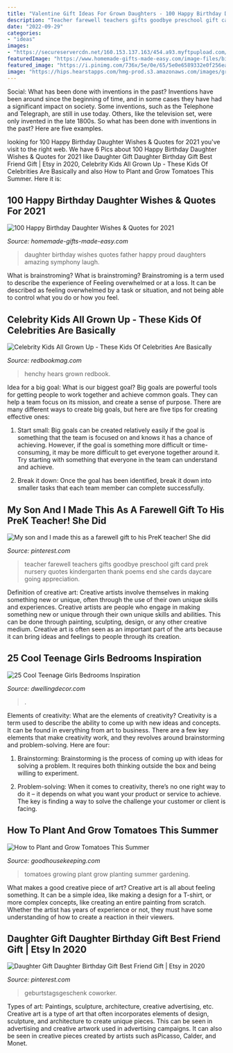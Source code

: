 ```yaml
---
title: "Valentine Gift Ideas For Grown Daughters - 100 Happy Birthday Daughter Wishes &amp; Quotes For 2021"
description: "Teacher farewell teachers gifts goodbye preschool gift card prek nursery quotes kindergarten thank poems end she cards daycare going appreciation"
date: "2022-09-29"
categories:
- "ideas"
images:
- "https://secureservercdn.net/160.153.137.163/454.a93.myftpupload.com/wp-content/uploads/2015/11/tips-cool-teenage-girl-bedrooms.jpg"
featuredImage: "https://www.homemade-gifts-made-easy.com/image-files/birthday-wishes-for-daughter-laugh-symphony-father-600x900.jpg"
featured_image: "https://i.pinimg.com/736x/5e/0e/65/5e0e6589332e0f256ea4fe9792fe1a3b--teacher-name-the-teacher.jpg?b=t"
image: "https://hips.hearstapps.com/hmg-prod.s3.amazonaws.com/images/growing-tomatoes-1521837077.jpg?crop=1.00xw:1.00xh;0,0&amp;resize=1200:*"
---
```



Social: What has been done with inventions in the past?
Inventions have been around since the beginning of time, and in some cases they have had a significant impact on society. Some inventions, such as the Telephone and Telegraph, are still in use today. Others, like the television set, were only invented in the late 1800s. So what has been done with inventions in the past? Here are five examples.

	

		
looking for 100 Happy Birthday Daughter Wishes &amp; Quotes for 2021 you've visit to the right web. We have 6 Pics about 100 Happy Birthday Daughter Wishes &amp; Quotes for 2021 like Daughter Gift Daughter Birthday Gift Best Friend Gift | Etsy in 2020, Celebrity Kids All Grown Up - These Kids Of Celebrities Are Basically and also How to Plant and Grow Tomatoes This Summer. Here it is:
		
    
## 100 Happy Birthday Daughter Wishes &amp; Quotes For 2021

<img loading=lazy src="https://www.homemade-gifts-made-easy.com/image-files/birthday-wishes-for-daughter-laugh-symphony-father-600x900.jpg" onerror="this.onerror=null;this.src='https://tse3.mm.bing.net/th?id=OIP.uAPil7lsoQZwgRJ7PWehhwHaLH&amp;pid=15.1';" alt="100 Happy Birthday Daughter Wishes &amp; Quotes for 2021">

_Source: homemade-gifts-made-easy.com_

>daughter birthday wishes quotes father happy proud daughters amazing symphony laugh. 

	

What is brainstroming?
What is brainstroming? Brainstroming is a term used to describe the experience of Feeling overwhelmed or at a loss. It can be described as feeling overwhelmed by a task or situation, and not being able to control what you do or how you feel.

    
## Celebrity Kids All Grown Up - These Kids Of Celebrities Are Basically

<img loading=lazy src="http://rbk.h-cdn.co/assets/17/16/brooke-shields-daughters.jpg" onerror="this.onerror=null;this.src='https://tse1.mm.bing.net/th?id=OIP.cOk-WKpmUXe5GMBxvwgwlAHaLH&amp;pid=15.1';" alt="Celebrity Kids All Grown Up - These Kids Of Celebrities Are Basically">

_Source: redbookmag.com_

>henchy hears grown redbook. 

	

Idea for a big goal: What is our biggest goal?
Big goals are powerful tools for getting people to work together and achieve common goals. They can help a team focus on its mission, and create a sense of purpose. 
There are many different ways to create big goals, but here are five tips for creating effective ones: 

1. Start small: Big goals can be created relatively easily if the goal is something that the team is focused on and knows it has a chance of achieving. However, if the goal is something more difficult or time-consuming, it may be more difficult to get everyone together around it. Try starting with something that everyone in the team can understand and achieve. 

2. Break it down: Once the goal has been identified, break it down into smaller tasks that each team member can complete successfully.

    
## My Son And I Made This As A Farewell Gift To His PreK Teacher! She Did

<img loading=lazy src="https://i.pinimg.com/736x/5e/0e/65/5e0e6589332e0f256ea4fe9792fe1a3b--teacher-name-the-teacher.jpg?b=t" onerror="this.onerror=null;this.src='https://tse4.mm.bing.net/th?id=OIP.9IaULxZxsiMWN7ugb7Q6jgAAAA&amp;pid=15.1';" alt="My son and I made this as a farewell gift to his PreK teacher! She did">

_Source: pinterest.com_

>teacher farewell teachers gifts goodbye preschool gift card prek nursery quotes kindergarten thank poems end she cards daycare going appreciation. 

	

Definition of creative art: Creative artists involve themselves in making something new or unique, often through the use of their own unique skills and experiences.
Creative artists are people who engage in making something new or unique through their own unique skills and abilities. This can be done through painting, sculpting, design, or any other creative medium. Creative art is often seen as an important part of the arts because it can bring ideas and feelings to people through its creation.

    
## 25 Cool Teenage Girls Bedrooms Inspiration

<img loading=lazy src="https://secureservercdn.net/160.153.137.163/454.a93.myftpupload.com/wp-content/uploads/2015/11/tips-cool-teenage-girl-bedrooms.jpg" onerror="this.onerror=null;this.src='https://tse3.mm.bing.net/th?id=OIP.BdTPhJDqt2mkJgf6YFvXewHaEy&amp;pid=15.1';" alt="25 Cool Teenage Girls Bedrooms Inspiration">

_Source: dwellingdecor.com_

>. 

	

Elements of creativity: What are the elements of creativity?
Creativity is a term used to describe the ability to come up with new ideas and concepts. It can be found in everything from art to business. There are a few key elements that make creativity work, and they revolves around brainstorming and problem-solving. Here are four:
1. Brainstorming: Brainstorming is the process of coming up with ideas for solving a problem. It requires both thinking outside the box and being willing to experiment.

2. Problem-solving: When it comes to creativity, there’s no one right way to do it – it depends on what you want your product or service to achieve. The key is finding a way to solve the challenge your customer or client is facing.


    
## How To Plant And Grow Tomatoes This Summer

<img loading=lazy src="https://hips.hearstapps.com/hmg-prod.s3.amazonaws.com/images/growing-tomatoes-1521837077.jpg?crop=1.00xw:1.00xh;0,0&amp;resize=1200:*" onerror="this.onerror=null;this.src='https://tse4.mm.bing.net/th?id=OIP.2sRjkzgnKNxevV1KSLvOPwHaDt&amp;pid=15.1';" alt="How to Plant and Grow Tomatoes This Summer">

_Source: goodhousekeeping.com_

>tomatoes growing plant grow planting summer gardening. 

	

What makes a good creative piece of art?
Creative art is all about feeling something. It can be a simple idea, like making a design for a T-shirt, or more complex concepts, like creating an entire painting from scratch. Whether the artist has years of experience or not, they must have some understanding of how to create a reaction in their viewers.

    
## Daughter Gift Daughter Birthday Gift Best Friend Gift | Etsy In 2020

<img loading=lazy src="https://i.pinimg.com/736x/78/d6/c9/78d6c90f699209095fe775642f79da08.jpg" onerror="this.onerror=null;this.src='https://tse1.mm.bing.net/th?id=OIP.jiyu_8enI9vJvy4n_M_OQwHaHf&amp;pid=15.1';" alt="Daughter Gift Daughter Birthday Gift Best Friend Gift | Etsy in 2020">

_Source: pinterest.com_

>geburtstagsgeschenk coworker. 

	

Types of art: Paintings, sculpture, architecture, creative advertising, etc.
Creative art is a type of art that often incorporates elements of design, sculpture, and architecture to create unique pieces. This can be seen in advertising and creative artwork used in advertising campaigns. It can also be seen in creative pieces created by artists such asPicasso, Calder, and Monet.

